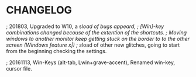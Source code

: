 # CHANGELOG

; 201803, Upgraded to W10, a s*load of bugs appeard, 
; [Win]-key combinations changed becouse of the extention of the shortcuts.
; Moving windows to another monitor keep getting stuck on the border to to the other screen (Windows feature x|)
; s*load of other new glitches, going to start from the beginning checking the settings.

; 20161113, Win-Keys (alt-tab, Lwin+grave-accent), Renamed win-key, cursor file.
